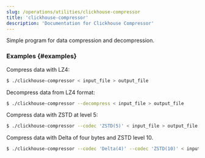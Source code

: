 ```yaml
---
slug: /operations/utilities/clickhouse-compressor
title: 'clickhouse-compressor'
description: 'Documentation for Clickhouse Compressor'
---
```


Simple program for data compression and decompression.

### Examples {#examples}

Compress data with LZ4:
```bash
$ ./clickhouse-compressor < input_file > output_file
```

Decompress data from LZ4 format:
```bash
$ ./clickhouse-compressor --decompress < input_file > output_file
```

Compress data with ZSTD at level 5:

```bash
$ ./clickhouse-compressor --codec 'ZSTD(5)' < input_file > output_file
```

Compress data with Delta of four bytes and ZSTD level 10.

```bash
$ ./clickhouse-compressor --codec 'Delta(4)' --codec 'ZSTD(10)' < input_file > output_file
```
